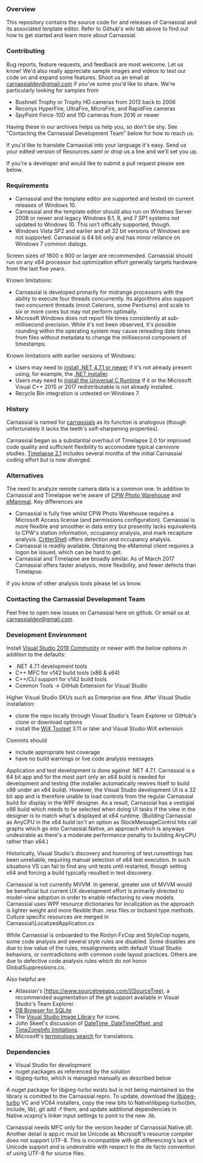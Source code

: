 ﻿### Overview
This repository contains the source code for and releases of Carnassial and its associated tenplate editor. Refer to Github's wiki tab above to find out how to get started and learn more about Carnassial.

### Contributing
Bug reports, feature requests, and feedback are most welcome. Let us know!  We'd also really appreciate sample images and videos to test our 
code on and expand some features. Shoot us an email at carnassialdev@gmail.com if you've some you'd like to share. We're particularly looking 
for samples from

* Bushnell Trophy or Trophy HD cameras from 2013 back to 2006
* Reconyx HyperFire, UltraFire, MicroFire, and RapidFire cameras
* SpyPoint Force-10D and 11D cameras from 2016 or newer

Having these in our archives helps us help you, so don't be shy. See "Contacting the Carnassial Development Team" below for how to reach us.

If you'd like to translate Carnassial into your language it's easy. Send us your edited version of Resources.xaml or drop us a line and we'll
set you up.

If you're a developer and would like to submit a pull request please see below.

### Requirements
* Carnassial and the template editor are supported and tested on current releases of Windows 10.
* Carnassial and the template editor should also run on Windows Server 2008 or newer and legacy Windows 8.1, 8, and 7 SP1 systems not updated to Windows 10. This isn't offically supported, though.
* Windows Vista SP2 and earlier and all 32 bit versions of Windows are not supported. Carnassial is 64 bit only and has minor reliance on Windows 7 common dialogs.

Screen sizes of 1600 x 900 or larger are recommended. Carnassial should run on any x64 processor but optimization effort generally targets 
hardware from the last five years.

Known limitations:

* Carnassial is developed primarily for midrange processors with the ability to execute four threads concurrently. Its algorithms also support two concurrent threads (most Celerons, some Pentiums) and scale to six or more cores but may not perform optimally.
* Microsoft Windows does not report file times consistently at sub-millisecond precision. While it's not been observed, it's possible rounding within the operating system may cause rereading date times from files without metadata to change the millisecond component of timestamps.

Known limitations with earlier versions of Windows:

* Users may need to [install .NET 4.7.1 or newer](https://msdn.microsoft.com/en-us/library/bb822049.aspx) if it's not already present using, for example, the [.NET installer](https://www.microsoft.com/net/download/dotnet-framework-runtime).
* Users may need to [install the Universal C Runtime](https://www.microsoft.com/en-us/download/details.aspx?id=48234) if it or the Microsoft Visual C++ 2015 or 2017 redistributable is not already installed.
* Recycle Bin integration is untested on Windows 7.

### History
Carnassial is named for [carnassials](https://en.wikipedia.org/wiki/Carnassial) as its function is analogous (though unfortunately it lacks 
the teeth's self-sharpening properties).

Carnassial began as a substantial overhaul of Timelapse 2.0 for improved code quality and sufficient flexibility to accomodate typical 
carnivore studies. [Timelapse 2.1](http://saul.cpsc.ucalgary.ca/timelapse/pmwiki.php?n=Main.HomePage) includes several months of the initial 
Carnassial coding effort but is now diverged.

### Alternatives
The need to analyze remote camera data is a common one. In addition to Carnassial and Timelapse we're aware of [CPW Photo Warehouse​](http://cpw.state.co.us/learn/Pages/ResearchMammalsSoftware.aspx) and [eMammal](http://emammal.si.edu/). Key differences are

* Carnassial is fully free whilst CPW Photo Warehouse​ requires a Microsoft Access license (and permissions configuration). Carnassial is more flexible and smoother in data entry but presently lacks equivalents to CPW's station information, occupancy analysis, and mark recapture analysis. [CritterShell](https://github.com/CascadesCarnivoreProject/CritterShell) offers detection and occupancy analysis.
* Carnassial is readily available. Obtaining the eMammal client requires a logon be issued, which can be hard to get.
* Carnassial and Timelapse are broadly similar. As of March 2017 Carnassial offers faster analysis, more flexibility, and fewer defects than Timelapse.

If you know of other analysis tools please let us know.

### Contacting the Carnassial Development Team
Feel free to open new issues on Carnassial here on github. Or email us at carnassialdev@gmail.com.

### Development Environment
Install [Visual Studio 2019 Community](https://www.visualstudio.com/en-us/products/visual-studio-community-vs.aspx) or newer with the below options in addition to the defaults:

* .NET 4.7.1 development tools
* C++ MFC for v142 build tools (x86 & x64)
* C++/CLI support for v142 build tools
* Common Tools -> GitHub Extension for Visual Studio

Higher Visual Studio SKUs such as Enterprise are fine. After Visual Studio installation:

* clone the repo locally through Visual Studio's Team Explorer or GitHub's clone or download options
* install the [WiX Toolset](http://wixtoolset.org/releases/) 3.11 or later and Visual Studio WiX extension

Commits should

* include appropriate test coverage
* have no build warnings or live code analysis messages

Application and test development is done against .NET 4.7.1. Carnassial is a 64 bit app and for the most part only an x64 build is needed
for development and testing (the installer automatically rewires itself to build x86 under an x64 build). However, the Visual Studio 
development UI is a 32 bit app and is therefore unable to load controls from the regular Carnassial build for display in the WPF designer. 
As a result, Carnassial has a vestigial x86 build which needs to be selected when doing UI tasks if the view in the designer is to match 
what's displayed at x64 runtime. (Building Carnassial as AnyCPU in the x64 build isn't an option as StockMessageControl hits call graphs 
which go into Carnassial.Native, an approach which is anyways undesirable as there's a moderate performance penalty to building AnyCPU 
rather than x64.)

Historically, Visual Studio's discovery and honoring of test.runsettings has been unreliable, requiring manual selection of x64 test execution.
In such situations VS can fail to find any unit tests until restarted, though setting x64 and forcing a build typically resulted in test 
discovery.

Carnassial is not currently MVVM. In general, greater use of MVVM would be beneficial but current UX development effort is primarily directed
to model-view adoption in order to enable refactoring to view models. Carnassial uses WPF resource dictionaries for localization as the 
approach is lighter weight and more flexible than .resx files or locbaml type methods. Culture specific resources are merged in 
Carnassial\LocalizedApplication.cs

While Carnassial is onboarded to the Roslyn FxCop and StyleCop nugets, some code analysis and several style rules are disabled. Some disables
are due to low value of the rules, misalignments with default Visual Studio behaviors, or contradictions with common code layout practices.
Others are due to defective code analysis rules which do not honor GlobalSuppressions.cs.

Also helpful are

* Atlassian's [https://www.sourcetreeapp.com/](SourceTree), a recommended augmentation of the git support available in Visual Studio's Team Explorer.
* [DB Browser for SQLite](http://sqlitebrowser.org/)
* The [Visual Studio Image Library](https://msdn.microsoft.com/en-us/library/ms246582.aspx) for icons.
* John Skeet's discussion of [DateTime, DateTimeOffset, and TimeZoneInfo limitations](http://blog.nodatime.org/2011/08/what-wrong-with-datetime-anyway.html).
* Microsoft's [terminology search](https://www.microsoft.com/en-us/language) for translations.


### Dependencies
* Visual Studio for development
* nuget packages as referenced by the solution
* libjpeg-turbo, which is managed manually as described below

A nuget package for libjpeg-turbo exists but is not being maintained so the library is comitted to the Carnassial repro. To update, download the [libjpeg-turbo](https://libjpeg-turbo.org/) VC and VC64 installers, copy the new bits to Native\libjpeg-turbo\{bin, include, lib}, git add -f them, and update additional dependencies in Native.vcxproj's linker input settings to point to the new .lib.

Carnassial needs MFC only for the version header of Carnassial.Native.dll. Another detail is app.rc must be Unicode as Microsoft's resource compiler does not support UTF-8. This is incompatible with git differencing's lack of Unicode support and is undesirable with respect to the de facto convention of using UTF-8 for source files.
